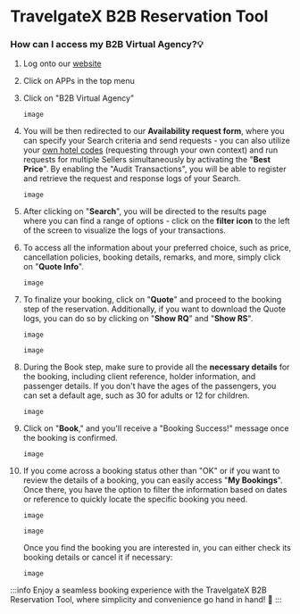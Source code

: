 ﻿---
sidebar_position: 1
---

# TravelgateX B2B Reservation Tool

### How can I access my B2B Virtual Agency?💡
1. Log onto our [website](https://www.travelgatex.com/)
1. Click on APPs in the top menu
1. Click on "B2B Virtual Agency"
	```
	image
	```
1. You will be then redirected to our **Availability request form**, where you can specify your Search criteria and send requests - you can also utilize your [own hotel codes](https://docs.travelgatex.com/connectiontypesbuyers/hotel-x/plugins/mapping/) (requesting through your own context) and run requests for multiple Sellers simultaneously by activating the "**Best Price**". By enabling the "Audit Transactions", you will be able to register and retrieve the request and response logs of your Search.

	```
	image
	```

1. After clicking on "**Search**", you will be directed to the results page where you can find a range of options - click on the **filter icon** to the left of the screen to visualize the logs of your transactions.
1. To access all the information about your preferred choice, such as price, cancellation policies, booking details, remarks, and more, simply click on "**Quote Info**".

	```
	image
	```


1. To finalize your booking, click on "**Quote**" and proceed to the booking step of the reservation. Additionally, if you want to download the Quote logs, you can do so by clicking on "**Show RQ**" and "**Show RS**".

	```
	image
	```
	
	```
	image
	```


1. During the Book step, make sure to provide all the **necessary details** for the booking, including client reference, holder information, and passenger details. If you don't have the ages of the passengers, you can set a default age, such as 30 for adults or 12 for children.

	```
	image
	```


1. Click on "**Book**," and you'll receive a "Booking Success!" message once the booking is confirmed.

	```
	image
	```
 

1. If you come across a booking status other than "OK" or if you want to review the details of a booking, you can easily access "**My Bookings**". Once there, you have the option to filter the information based on dates or reference to quickly locate the specific booking you need.


	```
	image
	```
	
	```
	image
	```



	Once you find the booking you are interested in, you can either check its booking details or cancel it if necessary:

		
	```
	image
	```
 

:::info
Enjoy a seamless booking experience with the TravelgateX B2B Reservation Tool, where simplicity and convenience go hand in hand! 🏨
:::